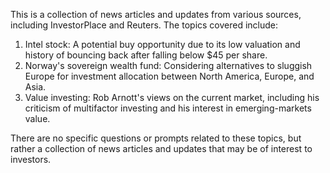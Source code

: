 This is a collection of news articles and updates from various sources, including InvestorPlace and Reuters. The topics covered include:

1. Intel stock: A potential buy opportunity due to its low valuation and history of bouncing back after falling below $45 per share.
2. Norway's sovereign wealth fund: Considering alternatives to sluggish Europe for investment allocation between North America, Europe, and Asia.
3. Value investing: Rob Arnott's views on the current market, including his criticism of multifactor investing and his interest in emerging-markets value.

There are no specific questions or prompts related to these topics, but rather a collection of news articles and updates that may be of interest to investors.